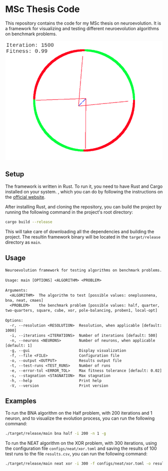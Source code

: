 # MSc Thesis Code

This repository contains the code for my MSc thesis on neuroevolution.
It is a framework for visualizing and testing different neuroevolution algorithms on benchmark problems.

![Screenshot](images/screenshot.png)

## Setup

The framework is written in Rust. To run it, you need to have Rust and Cargo installed on your system. , which you can do by following the instructions on the
[official website](https://www.rust-lang.org/tools/install).

After installing Rust, and cloning the repository, you can build the project by running the following command in the project's root directory:

```bash
cargo build --release
```

This will take care of downloading all the dependencies and building the project. The resultin framework binary will be located in the `target/release` directory as `main`.

## Usage

```
Neuroevolution framework for testing algorithms on benchmark problems.

Usage: main [OPTIONS] <ALGORITHM> <PROBLEM>

Arguments:
  <ALGORITHM>  The algorithm to test [possible values: oneplusonena, bna, neat, cmaes]
  <PROBLEM>    the benchmark problem [possible values: half, quarter, two-quarters, square, cube, xor, pole-balancing, proben1, local-opt]

Options:
  -r, --resolution <RESOLUTION>  Resolution, when applicable [default: 1000]
  -i, --iterations <ITERATIONS>  Number of iterations [default: 500]
  -n, --neurons <NEURONS>        Number of neurons, when applicable [default: 1]
  -g, --gui                      Display visualization
  -f, --file <FILE>              Configuration file
  -o, --output <OUTPUT>          Results output file
  -t, --test-runs <TEST_RUNS>    Number of runs
  -e, --error-tol <ERROR_TOL>    Max fitness tolerance [default: 0.02]
  -s, --stagnation <STAGNATION>  Max stagnation
  -h, --help                     Print help
  -V, --version                  Print version
```

## Examples

To run the BNA algorithm on the Half problem, with 200 iterations and 1 neuron, and to visualize the evolution process, you can run the following command:

```bash
./target/release/main bna half -i 200 -n 1 -g
```

To run the NEAT algorithm on the XOR problem, with 300 iterations, using the configuration file `configs/neat/xor.toml` and saving the results of 100 test runs to the file `results.csv`,
you can run the following command:

```bash
./target/release/main neat xor -i 300 -f configs/neat/xor.toml -o results.csv -t 100
```
